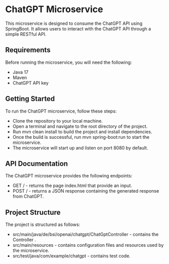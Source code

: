 
# ChatGPT Microservice

This microservice is designed to consume the ChatGPT API using SpringBoot. It allows users to interact with the ChatGPT API through a simple RESTful API.

## Requirements

Before running the microservice, you will need the following:

* Java 17
* Maven
* ChatGPT API key

## Getting Started
To run the ChatGPT microservice, follow these steps:

* Clone the repository to your local machine.
* Open a terminal and navigate to the root directory of the project.
* Run mvn clean install to build the project and install dependencies.
* Once the build is successful, run mvn spring-boot:run to start the microservice.
* The microservice will start up and listen on port 8080 by default.

## API Documentation

The ChatGPT microservice provides the following endpoints:

* GET / - returns the page index.html that provide an input.
* POST / - returns a JSON response containing the generated response from ChatGPT.

## Project Structure
The project is structured as follows:

* src/main/java/de/bsi/openai/chatgpt/ChatGptController - contains the Controller .
* src/main/resources - contains configuration files and resources used by the microservice.
* src/test/java/com/example/chatgpt - contains test code.
